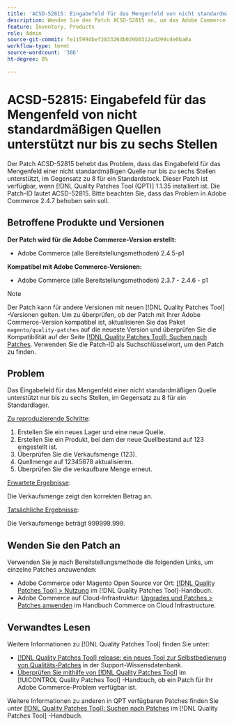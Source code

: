 ```yaml
---
title: 'ACSD-52815: Eingabefeld für das Mengenfeld von nicht standardmäßigen Quellen unterstützt nur bis zu sechs Stellen.'
description: Wenden Sie den Patch ACSD-52815 an, um das Adobe Commerce-Leistungsproblem zu beheben, bei dem das Eingabefeld für das Mengenfeld einer nicht standardmäßigen Quelle nur bis zu sechs Stellen unterstützt, im Gegensatz zu 8 für ein Standardstock.
feature: Inventory, Products
role: Admin
source-git-commit: fe11599dbef283326db029b0312ad290cde0ba0a
workflow-type: tm+mt
source-wordcount: '386'
ht-degree: 0%

---
```


# ACSD-52815: Eingabefeld für das Mengenfeld von nicht standardmäßigen Quellen unterstützt nur bis zu sechs Stellen

Der Patch ACSD-52815 behebt das Problem, dass das Eingabefeld für das Mengenfeld einer nicht standardmäßigen Quelle nur bis zu sechs Stellen unterstützt, im Gegensatz zu 8 für ein Standardstock. Dieser Patch ist verfügbar, wenn [!DNL Quality Patches Tool (QPT)] 1.1.35 installiert ist. Die Patch-ID lautet ACSD-52815. Bitte beachten Sie, dass das Problem in Adobe Commerce 2.4.7 behoben sein soll.

## Betroffene Produkte und Versionen

**Der Patch wird für die Adobe Commerce-Version erstellt:**

* Adobe Commerce (alle Bereitstellungsmethoden) 2.4.5-p1

**Kompatibel mit Adobe Commerce-Versionen:**

* Adobe Commerce (alle Bereitstellungsmethoden) 2.3.7 - 2.4.6 - p1

>[!NOTE]
>
>Der Patch kann für andere Versionen mit neuen [!DNL Quality Patches Tool] -Versionen gelten. Um zu überprüfen, ob der Patch mit Ihrer Adobe Commerce-Version kompatibel ist, aktualisieren Sie das Paket `magento/quality-patches` auf die neueste Version und überprüfen Sie die Kompatibilität auf der Seite [[!DNL Quality Patches Tool]: Suchen nach Patches](https://experienceleague.adobe.com/tools/commerce-quality-patches/index.html). Verwenden Sie die Patch-ID als Suchschlüsselwort, um den Patch zu finden.

## Problem

Das Eingabefeld für das Mengenfeld einer nicht standardmäßigen Quelle unterstützt nur bis zu sechs Stellen, im Gegensatz zu 8 für ein Standardlager.

<u>Zu reproduzierende Schritte</u>:

1. Erstellen Sie ein neues Lager und eine neue Quelle.
1. Erstellen Sie ein Produkt, bei dem der neue Quellbestand auf 123 eingestellt ist.
1. Überprüfen Sie die Verkaufsmenge (123).
1. Quellmenge auf 12345678 aktualisieren.
1. Überprüfen Sie die verkaufbare Menge erneut.

<u>Erwartete Ergebnisse</u>:

Die Verkaufsmenge zeigt den korrekten Betrag an.

<u>Tatsächliche Ergebnisse</u>:

Die Verkaufsmenge beträgt 999999.999.

## Wenden Sie den Patch an

Verwenden Sie je nach Bereitstellungsmethode die folgenden Links, um einzelne Patches anzuwenden:

* Adobe Commerce oder Magento Open Source vor Ort: [[!DNL Quality Patches Tool] > Nutzung](/help/tools/quality-patches-tool/usage.md) im [!DNL Quality Patches Tool]-Handbuch.
* Adobe Commerce auf Cloud-Infrastruktur: [Upgrades und Patches > Patches anwenden](https://experienceleague.adobe.com/docs/commerce-cloud-service/user-guide/develop/upgrade/apply-patches.html) im Handbuch Commerce on Cloud Infrastructure.

## Verwandtes Lesen

Weitere Informationen zu [!DNL Quality Patches Tool] finden Sie unter:

* [[!DNL Quality Patches Tool] release: ein neues Tool zur Selbstbedienung von Qualitäts-Patches](https://experienceleague.adobe.com/en/docs/commerce-knowledge-base/kb/announcements/commerce-announcements/magento-quality-patches-released-new-tool-to-self-serve-quality-patches) in der Support-Wissensdatenbank.
* [Überprüfen Sie mithilfe von  [!DNL Quality Patches Tool]](/help/tools/quality-patches-tool/patches-available-in-qpt/check-patch-for-magento-issue-with-magento-quality-patches.md) im [!UICONTROL Quality Patches Tool] -Handbuch, ob ein Patch für Ihr Adobe Commerce-Problem verfügbar ist.


Weitere Informationen zu anderen in QPT verfügbaren Patches finden Sie unter [[!DNL Quality Patches Tool]: Suchen nach Patches](https://experienceleague.adobe.com/tools/commerce-quality-patches/index.html) im [!DNL Quality Patches Tool] -Handbuch.
